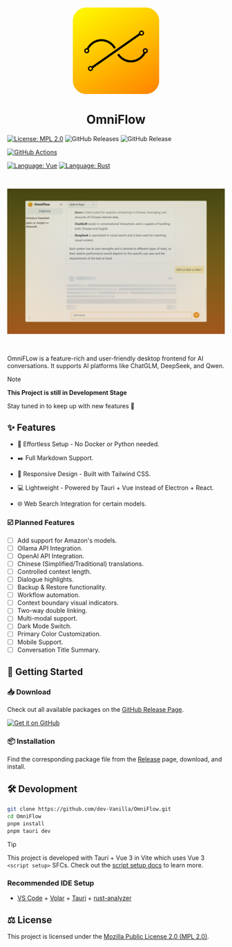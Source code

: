 <div align="center">
</br>
<img src="src-tauri/icons/icon.png" width="200" />

</div>

<div align="center">

# OmniFlow

</div>


[![License: MPL 2.0](https://img.shields.io/badge/License-MPL_2.0-brightgreen.svg)](https://opensource.org/licenses/MPL-2.0)
![GitHub Releases](https://img.shields.io/github/downloads/dev-Vanilla/OmniFlow/total)
![GitHub Release](https://img.shields.io/github/v/release/dev-Vanilla/OmniFlow?style=flat)

[![GitHub Actions](https://github.com/dev-Vanilla/OmniFlow/workflows/CI/badge.svg)](https://github.com/dev-Vanilla/OmniFlow/actions)

[![Language: Vue](https://img.shields.io/badge/-Vue-4FC08D?logo=vue.js&logoColor=white)](https://vuejs.org/)
[![Language: Rust](https://img.shields.io/badge/-Rust-000000?logo=rust&logoColor=white)](https://www.rust-lang.org/)


</br>

![Screenshot](public/screenshot.png)

</br>

OmniFLow is a feature-rich and user-friendly desktop frontend for AI conversations. It supports AI platforms like ChatGLM, DeepSeek, and Qwen. 


> [!NOTE]  
> **This Project is still in Development Stage**
>
> Stay tuned in to keep up with new features 🥰

## ✨ Features

- 🚀 Effortless Setup - No Docker or Python needed.

- ✒️ Full Markdown Support.

- 📱 Responsive Design - Built with Tailwind CSS.

- 💻 Lightweight - Powered by Tauri + Vue instead of Electron + React.

- 🌐 Web Search Integration for certain models.

### ☑️ Planned Features

- [ ] Add support for Amazon's models.
- [ ] Ollama API Integration.
- [ ] OpenAI API Integration.
- [ ] Chinese (Simplified/Traditional) translations.
- [ ] Controlled context length.
- [ ] Dialogue highlights.
- [ ] Backup & Restore functionality.
- [ ] Workflow automation.
- [ ] Context boundary visual indicators.
- [ ] Two-way double linking.
- [ ] Multi-modal support.
- [ ] Dark Mode Switch.
- [ ] Primary Color Customization.
- [ ] Mobile Support.
- [ ] Conversation Title Summary.

## 🌟 Getting Started

### 📥 Download

Check out all available packages on the [GitHub Release Page](https://github.com/dev-Vanilla/OmniFlow/releases).

[![Get it on GitHub](https://img.shields.io/badge/Get%20it%20on-GitHub-black?logo=github)](https://github.com/dev-Vanilla/OmniFlow/releases)


### 📦️ Installation

Find the corresponding package file from the [Release](https://github.com/dev-Vanilla/OmniFlow/releases) page, download, and install.


## 🛠 Devolopment

``` bash
git clone https://github.com/dev-Vanilla/OmniFlow.git
cd OmniFlow
pnpm install
pnpm tauri dev
```

> [!TIP]  
> This project is developed with Tauri + Vue 3 in Vite which uses Vue 3 `<script setup>` SFCs. Check out the [script setup docs](https://v3.vuejs.org/api/sfc-script-setup.html#sfc-script-setup) to learn more.

### Recommended IDE Setup

- [VS Code](https://code.visualstudio.com/) + [Volar](https://marketplace.visualstudio.com/items?itemName=Vue.volar) + [Tauri](https://marketplace.visualstudio.com/items?itemName=tauri-apps.tauri-vscode) + [rust-analyzer](https://marketplace.visualstudio.com/items?itemName=rust-lang.rust-analyzer)


## ⚖️ License

This project is licensed under the [Mozilla Public License 2.0 (MPL 2.0)](LICENSE).